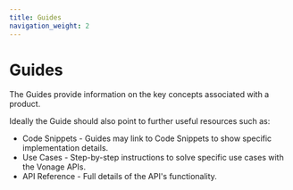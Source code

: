 ```yaml
---
title: Guides
navigation_weight: 2
---
```


# Guides

The Guides provide information on the key concepts associated with a product.

Ideally the Guide should also point to further useful resources such as:

* Code Snippets - Guides may link to Code Snippets to show specific implementation details.
* Use Cases - Step-by-step instructions to solve specific use cases with the Vonage APIs.
* API Reference - Full details of the API's functionality.
